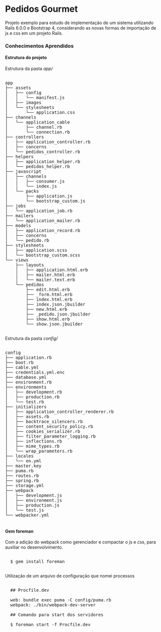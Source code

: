 # Pedidos Gourmet

Projeto exemplo para estudo de implementação de um sistema utilizando Rails 6.0.0 e Bootstrap 4, considerando as novas formas de importação de js e css em um projeto Rails.

### Conhecimentos Aprendidos

#### Estrutura do projeto

Estrutura da pasta *app/*

<pre>

app
├── assets
│   ├── config
│   │   └── manifest.js
│   ├── images
│   └── stylesheets
│       └── application.css
├── channels
│   └── application_cable
│       ├── channel.rb
│       └── connection.rb
├── controllers
│   ├── application_controller.rb
│   ├── concerns
│   └── pedidos_controller.rb
├── helpers
│   ├── application_helper.rb
│   └── pedidos_helper.rb
├── javascript
│   ├── channels
│   │   ├── consumer.js
│   │   └── index.js
│   └── packs
│       ├── application.js
│       └── bootstrap_custom.js
├── jobs
│   └── application_job.rb
├── mailers
│   └── application_mailer.rb
├── models
│   ├── application_record.rb
│   ├── concerns
│   └── pedido.rb
├── stylesheets
│   ├── application.scss
│   └── bootstrap_custom.scss
└── views
    ├── layouts
    │   ├── application.html.erb
    │   ├── mailer.html.erb
    │   └── mailer.text.erb
    └── pedidos
        ├── edit.html.erb
        ├── _form.html.erb
        ├── index.html.erb
        ├── index.json.jbuilder
        ├── new.html.erb
        ├── _pedido.json.jbuilder
        ├── show.html.erb
        └── show.json.jbuilder
        
</pre>

Estrutura da pasta *config/*

<pre>

config
├── application.rb
├── boot.rb
├── cable.yml
├── credentials.yml.enc
├── database.yml
├── environment.rb
├── environments
│   ├── development.rb
│   ├── production.rb
│   └── test.rb
├── initializers
│   ├── application_controller_renderer.rb
│   ├── assets.rb
│   ├── backtrace_silencers.rb
│   ├── content_security_policy.rb
│   ├── cookies_serializer.rb
│   ├── filter_parameter_logging.rb
│   ├── inflections.rb
│   ├── mime_types.rb
│   └── wrap_parameters.rb
├── locales
│   └── en.yml
├── master.key
├── puma.rb
├── routes.rb
├── spring.rb
├── storage.yml
├── webpack
│   ├── development.js
│   ├── environment.js
│   ├── production.js
│   └── test.js
└── webpacker.yml

</pre>

#### Gem foreman

Com a adição do webpack como gerenciador e compactar o js e css, para auxiliar no desenvolvimento.

<pre>
  
  $ gem install foreman
  
</pre>

Utilização de um arquivo de configuração que nomei processos

<pre>

  ## Procfile.dev
  
  web: bundle exec puma -C config/puma.rb
  webpack: ./bin/webpack-dev-server
  
  ## Comando para start dos servidores
  
  $ foreman start -f Procfile.dev

</pre>


